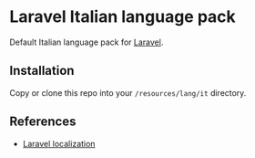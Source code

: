 # Laravel Italian language pack

Default Italian language pack for [Laravel](https://laravel.com).

## Installation

Copy or clone this repo into your `/resources/lang/it` directory.

## References

- [Laravel localization](https://laravel.com/docs/9.x/localization)
